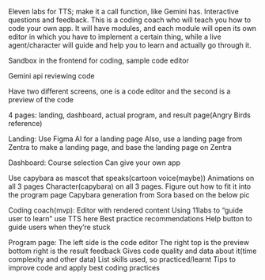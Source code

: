 Eleven labs for TTS; make it a call function, like Gemini has. Interactive questions and feedback. This is a coding coach who will teach you how to code your own app. It will have modules, and each module will open its own editor in which you have to implement a certain thing, while a live agent/character will guide and help you to learn and actually go through it.

Sandbox in the frontend for coding, sample code editor

Gemini api reviewing code

Have two different screens, one is a code editor and the second is a preview of the code

4 pages: landing, dashboard, actual program, and result page(Angry Birds reference)

Landing:
Use Figma AI for a landing page
Also, use a landing page from Zentra to make a landing page, and base the landing page on Zentra

Dashboard:
Course selection
Can give your own app


Use capybara as mascot that speaks(cartoon voice(maybe))
Animations on all 3 pages
Character(capybara) on all 3 pages. Figure out how to fit it into the program page
Capybara generation from Sora based on the below pic





Coding coach(mvp):
Editor with rendered content
Using 11labs to “guide user to learn” use TTS here
Best practice recommendations
Help button to guide users when they’re stuck

Program page:
The left side is the code editor
The right top is the preview
bottom right is the result feedback
	Gives code quality and data about it(time complexity and other data)
	List skills used, so practiced/learnt
Tips to improve code and apply best coding practices

 



